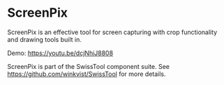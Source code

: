 # ScreenPix
ScreenPix is an effective tool for screen capturing with crop functionality and drawing tools built in.

Demo: https://youtu.be/dcjNhiJ8808

ScreenPix is part of the SwissTool component suite.
See https://github.com/winkvist/SwissTool for more details.

